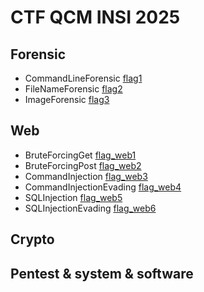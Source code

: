 # CTF QCM INSI 2025
## Forensic
* CommandLineForensic [flag1](https://github.com/SitrakaResearchAndPOC/CTF_INSI_2025/blob/main/flag1.md)
* FileNameForensic [flag2](https://github.com/SitrakaResearchAndPOC/CTF_INSI_2025/blob/main/flag2.md)
* ImageForensic [flag3](https://github.com/SitrakaResearchAndPOC/CTF_INSI_2025/blob/main/flag3.md) 

## Web
* BruteForcingGet [flag_web1]()
* BruteForcingPost [flag_web2]()
* CommandInjection [flag_web3]()
* CommandInjectionEvading [flag_web4]()
* SQLInjection [flag_web5]()
* SQLInjectionEvading [flag_web6]()

## Crypto


## Pentest & system & software
